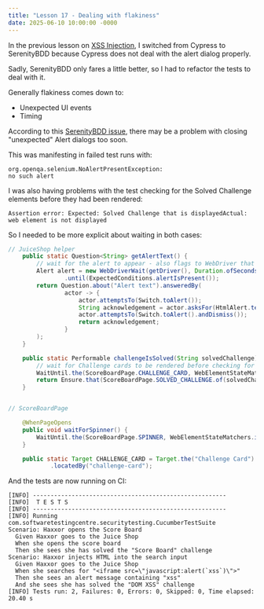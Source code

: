 ```yaml
---
title: "Lesson 17 - Dealing with flakiness"
date: 2025-06-10 10:00:00 -0000
---
```

In the previous lesson on [XSS Injection](/public-website/2025/06/09/Lesson-16-XSS-Injection.html), I switched from Cypress to SerenityBDD because Cypress does not deal with the alert dialog properly.

Sadly, SerenityBDD only fares a little better, so I had to refactor the tests to deal with it.

Generally flakiness comes down to:
- Unexpected UI events
- Timing

According to this [SerenityBDD issue](https://github.com/serenity-bdd/serenity-core/issues/2470), there may be a problem with closing "unexpected" Alert dialogs too soon.

This was manifesting in failed test runs with:
```
org.openqa.selenium.NoAlertPresentException: 
no such alert
```

I was also having problems with the test checking for the Solved Challenge elements before they had been rendered:
```
Assertion error: Expected: Solved Challenge that is displayedActual:   web element is not displayed
```

So I needed to be more explicit about waiting in both cases:
```java
// JuiceShop helper
    public static Question<String> getAlertText() {
        // wait for the alert to appear - also flags to WebDriver that we are expecting it
        Alert alert = new WebDriverWait(getDriver(), Duration.ofSeconds(5))
                .until(ExpectedConditions.alertIsPresent());
        return Question.about("Alert text").answeredBy(
                actor -> {
                    actor.attemptsTo(Switch.toAlert());
                    String acknowledgement = actor.asksFor(HtmlAlert.text());
                    actor.attemptsTo(Switch.toAlert().andDismiss());
                    return acknowledgement;
                }
        );
    }

    public static Performable challengeIsSolved(String solvedChallenge) {
        // wait for Challenge cards to be rendered before checking for solved ones
        WaitUntil.the(ScoreBoardPage.CHALLENGE_CARD, WebElementStateMatchers.isVisible());
        return Ensure.that(ScoreBoardPage.SOLVED_CHALLENGE.of(solvedChallenge)).isDisplayed();
    }


// ScoreBoardPage

    @WhenPageOpens
    public void waitForSpinner() {
        WaitUntil.the(ScoreBoardPage.SPINNER, WebElementStateMatchers.isNotVisible());
    }

    public static Target CHALLENGE_CARD = Target.the("Challenge Card")
            .locatedBy("challenge-card");
```

And the tests are now running on CI:
```
[INFO] -------------------------------------------------------
[INFO]  T E S T S
[INFO] -------------------------------------------------------
[INFO] Running com.softwaretestingcentre.securitytesting.CucumberTestSuite
Scenario: Haxxor opens the Score Board                     
  Given Haxxor goes to the Juice Shop                      
  When she opens the score board                           
  Then she sees she has solved the "Score Board" challenge 
Scenario: Haxxor injects HTML into the search input                
  Given Haxxor goes to the Juice Shop                              
  When she searches for "<iframe src=\"javascript:alert(`xss`)\">" 
  Then she sees an alert message containing "xss"                  
  And she sees she has solved the "DOM XSS" challenge              
[INFO] Tests run: 2, Failures: 0, Errors: 0, Skipped: 0, Time elapsed: 20.40 s
```
